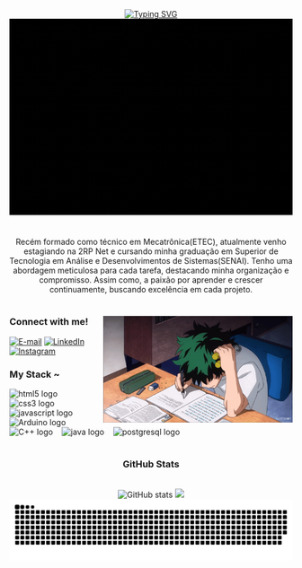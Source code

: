 <div align="center">
  <a href="https://git.io/typing-svg">
    <img src="https://readme-typing-svg.demolab.com?font=Fira+Code&weight=500&size=22&pause=1000&color=09FE00&center=true&vCenter=true&random=false&width=524&lines=%E2%8A%B9+Welcome+to+my+profile!+%CB%99%E1%B5%95%CB%99+%E2%8A%B9+" alt="Typing SVG">
  </a>
</div>

<img align="center" alt="" src="./src/channel.gif" style="height: 350px; width: 1050px;">


#

<p align="center">Recém formado como técnico em Mecatrônica(ETEC), atualmente venho estagiando na 2RP Net e cursando minha graduação em Superior de Tecnologia em Análise e Desenvolvimentos de Sistemas(SENAI). Tenho uma abordagem meticulosa para cada tarefa, destacando minha organização e compromisso. Assim como, a paixão por aprender e crescer continuamente, buscando excelência em cada projeto.
  
#

<img align="right" alt="" height="190px" src="./src/study.gif">

<h3 align="left">Connect with me!</h3>

[![E-mail](https://img.shields.io/badge/-Email-000?style=for-the-badge&logo=microsoft-outlook&logoColor=09FE00&color:FFF)](mailto:pablo.domsanches@gmail.com)
[![LinkedIn](https://img.shields.io/badge/-LinkedIn-000?style=for-the-badge&logo=linkedin&logoColor=09FE00&color:FFF)](www.linkedin.com/in/pablo-sanches-a3a691304/)
[![Instagram](https://img.shields.io/badge/-Instagram-000?style=for-the-badge&logo=instagram&logoColor=09FE00&color:FFF)](www.instagram.com/pablow_domingues/)


<h3 align="left">My Stack ~</h3>

<div align="left">
  <img src="https://cdn.jsdelivr.net/gh/devicons/devicon/icons/html5/html5-original.svg" height="25" alt="html5 logo"  />
  <img width="8" />
  <img src="https://cdn.jsdelivr.net/gh/devicons/devicon/icons/css3/css3-original.svg" height="25" alt="css3 logo"  />
  <img width="8" />
  <img src="https://cdn.jsdelivr.net/gh/devicons/devicon/icons/javascript/javascript-plain.svg" height="25" alt="javascript logo"  />

   <img width="8" />
   <img src="https://cdn.jsdelivr.net/gh/devicons/devicon/icons/arduino/arduino-original.svg" height="25" alt="Arduino logo" />
  
  <img width="8" />
  <img src="https://cdn.jsdelivr.net/gh/devicons/devicon/icons/cplusplus/cplusplus-plain.svg" height="25" alt="C++ logo" />
  
  <img width="8" />
  <img src="https://cdn.jsdelivr.net/gh/devicons/devicon/icons/java/java-original.svg" height="25" alt="java logo"  />
  <img width="8" />
  <img src="https://cdn.jsdelivr.net/gh/devicons/devicon/icons/postgresql/postgresql-original.svg" height="25" alt="postgresql logo"  />
</div>

#

<div style="text-align: center;" align="center">
  <h3> GitHub Stats </h3>
  <br>
  <img src="https://github-readme-stats-git-masterrstaa-rickstaa.vercel.app/api?username=Domingueszz&hide_title=true&show_icons=true&include_all_commits=false&count_private=true&line_height=25&hide=issues&bg_color=000&title_color=09FE00&text_color=FFF&border_radius=3&border_color=09FE00&icon_color=09FE00&theme=jolly" alt="GitHub stats" style="height: 120px;>

<a href="https://github.com/Domingueszz/github-readme-stats">
 <img src="https://github-readme-stats.vercel.app/api/top-langs/?username=Domingueszz&layout=compact&theme=radical&card_width=400&langs_count=10&bg_color=00000000&border_color=09FE00&title_color=00FF00&icon_color=00FF00" style="height: 120px; />

  </a>
</div>



# 

<picture align="center">
  <source media="(prefers-color-scheme: dark)" srcset="https://raw.githubusercontent.com/Domingueszz/Domingueszz/output/github-contribution-grid-snake-dark.svg">
  <source media="(prefers-color-scheme: light)" srcset="https://raw.githubusercontent.com/Domingueszz/Domingueszz/output/github-contribution-grid-snake-dark.svg">
  <img align="center" alt="github contribution grid snake animation" src="https://raw.githubusercontent.com/Domingueszz/Domingueszz/output/github-contribution-grid-snake.svg">
</picture>
